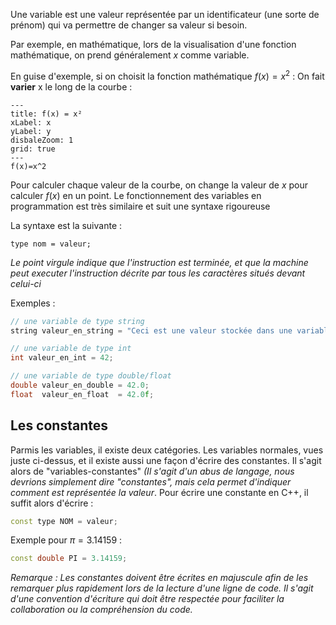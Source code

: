 Une variable est une valeur représentée par un identificateur (une sorte de prénom) qui va permettre de changer sa valeur si besoin.

Par exemple, en mathématique, lors de la visualisation d'une fonction mathématique, on prend généralement $x$ comme variable.

En guise d'exemple, si on choisit la fonction mathématique $f(x) = x^2$ :
On fait **varier** x le long de la courbe : 

```functionplot
---
title: f(x) = x²
xLabel: x
yLabel: y
disbaleZoom: 1
grid: true
---
f(x)=x^2
```

Pour calculer chaque valeur de la courbe, on change la valeur de $x$ pour calculer $f(x)$ en un point.
Le fonctionnement des variables en programmation est très similaire et suit une syntaxe rigoureuse

La syntaxe est la suivante : 

```
type nom = valeur;
```

*Le point virgule indique que l'instruction est terminée, et que la machine peut executer l'instruction décrite par tous les caractères situés devant celui-ci*

Exemples : 

```cpp
// une variable de type string
string valeur_en_string = "Ceci est une valeur stockée dans une variable";

// une variable de type int
int valeur_en_int = 42;

// une variable de type double/float
double valeur_en_double = 42.0;
float  valeur_en_float  = 42.0f;
```

## Les constantes

Parmis les variables, il existe deux catégories. Les variables normales, vues juste ci-dessus, et il existe aussi une façon d'écrire des constantes. Il s'agit alors de "variables-constantes" *(Il s'agit d'un abus de langage, nous devrions simplement dire "constantes", mais cela permet d'indiquer comment est représentée la valeur*. Pour écrire une constante en C++, il suffit alors d'écrire : 

```cpp
const type NOM = valeur;
```

Exemple pour $\pi = 3.14159$ :

```cpp
const double PI = 3.14159;
```

*Remarque : Les constantes doivent être écrites en majuscule afin de les remarquer plus rapidement lors de la lecture d'une ligne de code. Il s'agit d'une convention d'écriture qui doit être respectée pour faciliter la collaboration ou la compréhension du code.*
